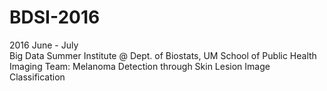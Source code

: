 # BDSI-2016
2016 June - July  
Big Data Summer Institute @ Dept. of Biostats, UM School of Public Health  
Imaging Team: Melanoma Detection through Skin Lesion Image Classification
